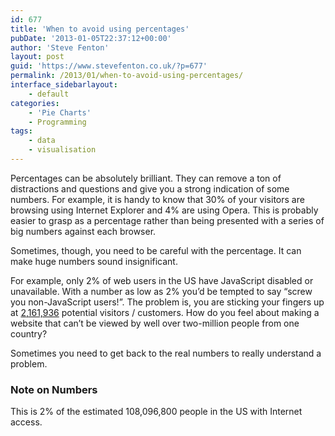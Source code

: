 ```yaml
---
id: 677
title: 'When to avoid using percentages'
pubDate: '2013-01-05T22:37:12+00:00'
author: 'Steve Fenton'
layout: post
guid: 'https://www.stevefenton.co.uk/?p=677'
permalink: /2013/01/when-to-avoid-using-percentages/
interface_sidebarlayout:
    - default
categories:
    - 'Pie Charts'
    - Programming
tags:
    - data
    - visualisation
---
```


Percentages can be absolutely brilliant. They can remove a ton of distractions and questions and give you a strong indication of some numbers. For example, it is handy to know that 30% of your visitors are browsing using Internet Explorer and 4% are using Opera. This is probably easier to grasp as a percentage rather than being presented with a series of big numbers against each browser.

Sometimes, though, you need to be careful with the percentage. It can make huge numbers sound insignificant.

For example, only 2% of web users in the US have JavaScript disabled or unavailable. With a number as low as 2% you’d be tempted to say “screw you non-JavaScript users!”. The problem is, you are sticking your fingers up at [2,161,936](#f_numbers) potential visitors / customers. How do you feel about making a website that can’t be viewed by well over two-million people from one country?

Sometimes you need to get back to the real numbers to really understand a problem.

### Note on Numbers

This is 2% of the estimated 108,096,800 people in the US with Internet access.